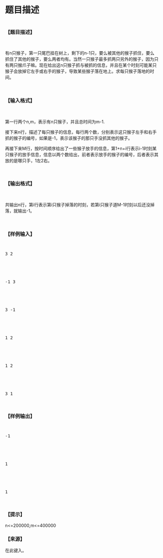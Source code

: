 # 题目描述


<img src="/upload/image/20151105/20151105160227_59088.jpg" alt=""/>
<h3>
【题目描述】
</h3>
<p>
<br/>
</p>
<p>
有n只猴子，第一只尾巴挂在树上，剩下的n-1只，要么被其他的猴子抓住，要么抓住了其他的猴子，要么两者均有。当然一只猴子最多抓两只另外的猴子，因为只有两只猴爪子嘛。现在给出这n只猴子抓与被抓的信息，并且在某个时刻可能某只猴子会放掉它左手或右手的猴子，导致某些猴子落在地上。求每只猴子落地的时间。
</p>
<p>
<br/>
</p>
<h3>
【输入格式】
</h3>
<p>
<br/>
</p>
<p>
第一行两个n,m，表示有n只猴子，并且总时间为m-1.
</p>
<p>
接下来n行，描述了每只猴子的信息，每行两个数，分别表示这只猴子左手和右手抓的猴子的编号，如果是-1，表示该猴子的那只手没抓其他的猴子。
</p>
<p>
再接下来M行，按时间顺序给出了一些猴子放手的信息，第1+n+i行表示i-1时刻某只猴子的放手信息，信息以两个数给出，前者表示放手的猴子的编号，后者表示其放的是哪只手，1左2右。
</p>
<p>
<br/>
</p>
<h3>
【输出格式】
</h3>
<p>
<br/>
</p>
<p>
共输出n行，第i行表示第i只猴子掉落的时刻，若第i只猴子道M-1时刻以后还没掉落，就输出-1。
</p>
<p>
<br/>
</p>
<h3>
【样例输入】
</h3>
<pre><p>
3 2
</p>

<p>
-1 3
</p>

<p>
3 -1
</p>

<p>
1 2
</p>

<p>
1 2
</p>

<p>
3 1
</p>
</pre>
<h3>
【样例输出】
</h3>
<pre><p>
-1
</p>

<p>
1
</p>

<p>
1
</p>
</pre>
<h3>
【提示】
</h3>
<p>
n&lt;=200000,m&lt;=400000
</p>
<h3>
【来源】
</h3>
<p>
在此键入。
</p>
